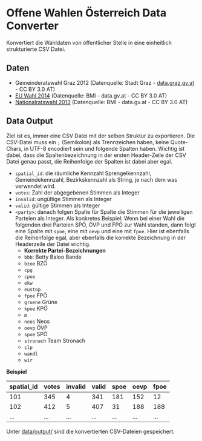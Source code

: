 # Offene Wahlen Österreich Data Converter
Konvertiert die Wahldaten von öffentlicher Stelle in eine einheitlich strukturierte CSV Datei.

## Daten
- Gemeinderatswahl Graz 2012 (Datenquelle: Stadt Graz - [data.graz.gv.at](http://data.graz.gv.at/) - CC BY 3.0 AT)
- [EU Wahl 2014](https://www.data.gv.at/katalog/dataset/2b10a91b-51d5-4e34-b992-8fd3a3121f0d) (Datenquelle: BMI - data.gv.at - CC BY 3.0 AT)
- [Nationalratswahl 2013](https://www.data.gv.at/katalog/dataset/09716341-2bea-4298-9525-e936d8247d19) (Datenquelle: BMI - data.gv.at - CC BY 3.0 AT)

## Data Output
Ziel ist es, immer eine CSV Datei mit der selben Struktur zu exportieren. Die CSV-Datei muss ein ```;``` (Semikolon) als Trennzeichen haben, keine Quote-Chars, in UTF-8 encodiert sein und folgende Spalten haben. Wichtig ist dabei, dass die Spaltenbezeichnung in der ersten Header-Zeile der CSV Datei genau passt, die Reihenfolge der Spalten ist dabei aber egal.
- ```spatial_id```: die räumliche Kennzahl Sprengelkennzahl, Gemeindekennzahl, Bezirkskennzahl als String, je nach dem was verwendet wird.
- ```votes```: Zahl der abgegebenen Stimmen als Integer
- ```invalid```: ungültige Stimmen als Integer
- ```valid```: gültige Stimmen als Integer
- ```<party>```: danach folgen Spalte für Spalte die Stimmen für die jeweiligen Parteien als Integer. Als konkretes Beispiel: Wenn bei einer Wahl die folgenden drei Parteien SPÖ, ÖVP und FPÖ zur Wahl standen, dann folgt eine Spalte mit ```spoe```, eine mit ```oevp``` und eine mit ```fpoe```. Hier ist ebenfalls die Reihenfolge egal, aber ebenfalls die korrekte Bezeichnung in der Headerzeile der Datei wichtig. 
	- **Korrekte Partei-Bezeichnungen**
	- ```bbb```: Betty Baloo Bande
	- ```bzoe``` BZÖ
	- ```cpg```
	- ```cpoe```
	- ```ekw```
	- ```eustop```
	- ```fpoe``` FPÖ
	- ```gruene``` Grüne
	- ```kpoe``` KPÖ
	- ```m```
	- ```neos``` Neos
	- ```oevp``` ÖVP
	- ```spoe``` SPÖ
	- ```stronach``` Team Stronach
	- ```slp```
	- ```wandl```
	- ```wir```

**Beispiel**

| spatial_id     | votes       | invalid | valid | spoe | oevp | fpoe |
|---------------|--------------|--------------|--------------|--------------|--------------|--------------|
| 101 | 345 | 4 | 341 | 181 | 152 | 12 |
| 102 | 412 | 5 | 407 | 31 | 188 | 188 |
| ... | ... | ... | ... | ... | ... | ... |



Unter [data/output/](data/output/) sind die konvertierten CSV-Dateien gespeichert.

